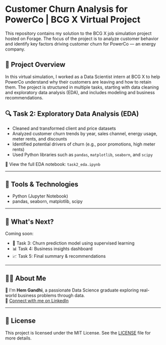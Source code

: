 # Customer Churn Analysis for PowerCo | BCG X Virtual Project

This repository contains my solution to the BCG X job simulation project hosted on Forage. The focus of the project is to analyze customer behavior and identify key factors driving customer churn for PowerCo — an energy company.

## 📌 Project Overview

In this virtual simulation, I worked as a Data Scientist intern at BCG X to help PowerCo understand why their customers are leaving and how to retain them. The project is structured in multiple tasks, starting with data cleaning and exploratory data analysis (EDA), and includes modeling and business recommendations.

## 🔍 Task 2: Exploratory Data Analysis (EDA)

- Cleaned and transformed client and price datasets
- Analyzed customer churn trends by year, sales channel, energy usage, meter rents, and discounts
- Identified potential drivers of churn (e.g., poor promotions, high meter rents)
- Used Python libraries such as `pandas`, `matplotlib`, `seaborn`, and `scipy`

📄 View the full EDA notebook: `task2_eda.ipynb`

---

## 🔧 Tools & Technologies

- Python (Jupyter Notebook)
- pandas, seaborn, matplotlib, scipy

---

## 🚧 What's Next?

Coming soon:

- 🔢 Task 3: Churn prediction model using supervised learning
- 📊 Task 4: Business insights dashboard
- 📈 Task 5: Final summary & recommendations

---

## 🙋‍♂️ About Me

👋 I'm **Hem Gandhi**, a passionate Data Science graduate exploring real-world business problems through data.  
💼 [Connect with me on LinkedIn](https://www.linkedin.com/in/hem-gandhi-92757b195?lipi=urn%3Ali%3Apage%3Ad_flagship3_profile_view_base_contact_details%3Bw1XEOFWyTlajLdQ92%2FYdMA%3D%3D) 

---

## 📄 License

This project is licensed under the MIT License. See the [LICENSE](LICENSE) file for more details.
